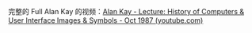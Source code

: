 完整的 Full Alan Kay 的视频：[Alan Kay - Lecture: History of Computers & User Interface Images & Symbols - Oct 1987 (youtube.com)](https://www.youtube.com/watch?v=6ZdxiQoOBgs)
